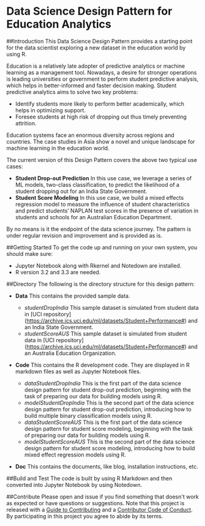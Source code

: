 # Data Science Design Pattern for Education Analytics

##Introduction 
This Data Science Design Pattern provides a starting point for the data scientist exploring a new dataset in the education world by using R. 

Education is a relatively late adopter of predictive analytics or machine learning as a management tool. Nowadays, a desire for stronger operations is leading universities or government to perform student predictive analysis, which helps in better-informed and faster decision making.
Student predictive analytics aims to solve two key problems:

- Identify students more likely to perform better academically, which helps in optimizing support.
- Foresee students at high risk of dropping out thus timely preventing attrition.

Education systems face an enormous diversity across regions and countries. The case studies in Asia show a novel and unique landscape for machine learning in the education world. 

The current version of this Design Pattern covers the above two typical use cases: 
- **Student Drop-out Prediction** In this use case, we leverage a series of ML models, two-class classification, to predict the likelihood of a student dropping out for an India State Government. 
- **Student Score Modeling** In this use case, we build a mixed effects regression model to measure the influence of student characteristics and predict students’ NAPLAN test scores in the presence of variation in students and schools for an Australian Education Department.

By no means is it the endpoint of the data science journey. The pattern is under regular revision and improvement and is provided as is.

##Getting Started
To get the code up and running on your own system, you should make sure:
- Jupyter Notebook along with Rkernel and Notedown are installed.
- R version 3.2 and 3.3 are needed.

##Directory
The following is the directory structure for this design pattern:
- **Data**    This contains the provided sample data. 

  - *studentDropIndia*  This sample dataset is simulated from student data in [UCI repository] (https://archive.ics.uci.edu/ml/datasets/Student+Performance#) and an India State Government. 
  - *studentScoreAUS*  This sample dataset is simulated from student data in [UCI repository] (https://archive.ics.uci.edu/ml/datasets/Student+Performance#) and an Australia Education Organization.

- **Code**	  This contains the R development code. They are displayed in R markdown files as well as Jupyter Notebook files. 

  - *dataStudentDropIndia*  This is the first part of the data science design pattern for student drop-out prediction, beginning with the task of preparing our data for building models using R.
  - *modelStudentDropIndia*  This is the second part of the data science design pattern for student drop-out prediction, introducing how to build multiple binary classification models using R.
  - *dataStudentScoreAUS*  This is the first part of the data science design pattern for student score modeling, beginning with the task of preparing our data for building models using R.
  - *modelStudentScoreAUS*  This is the second part of the data science design pattern for student score modeling, introducing how to build mixed effect regression models using R.
  
- **Doc**    This contains the documents, like blog, installation instructions, etc. 
 
##Build and Test
The code is built by using R Markdown and then converted into Jupyter Notebook by using Notedown. 

##Contribute
Please open and issue if you find something that doesn't work as expected or have questions or suggestions. Note that this project is released with a [Guide to Contributing](CONTRIBUTING.md) and a [Contributor Code of Conduct](CONDUCT.md). By participating in this project you agree to abide by its terms.
